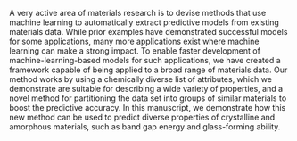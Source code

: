 A very active area of materials research is to devise methods that use machine learning to automatically extract predictive models
from existing materials data. While prior examples have demonstrated successful models for some applications, many more
applications exist where machine learning can make a strong impact. To enable faster development of machine-learning-based
models for such applications, we have created a framework capable of being applied to a broad range of materials data. Our
method works by using a chemically diverse list of attributes, which we demonstrate are suitable for describing a wide variety of
properties, and a novel method for partitioning the data set into groups of similar materials to boost the predictive accuracy. In this
manuscript, we demonstrate how this new method can be used to predict diverse properties of crystalline and amorphous
materials, such as band gap energy and glass-forming ability.
